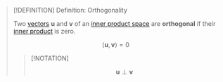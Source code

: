 >[!DEFINITION] Definition: Orthogonality
>
>Two [vectors](../Vector%20Space.md) $\mathbf{u}$ and $\mathbf{v}$ of an [inner product space](Inner%20Product%20Space.md) are **orthogonal** if their [inner product](Inner%20Product%20Space.md) is zero.
>
>$$\langle \mathbf{u}, \mathbf{v} \rangle = 0$$
>
>>[!NOTATION]
>>
>>$$\mathbf{u} \perp \mathbf{v}$$
>>
>